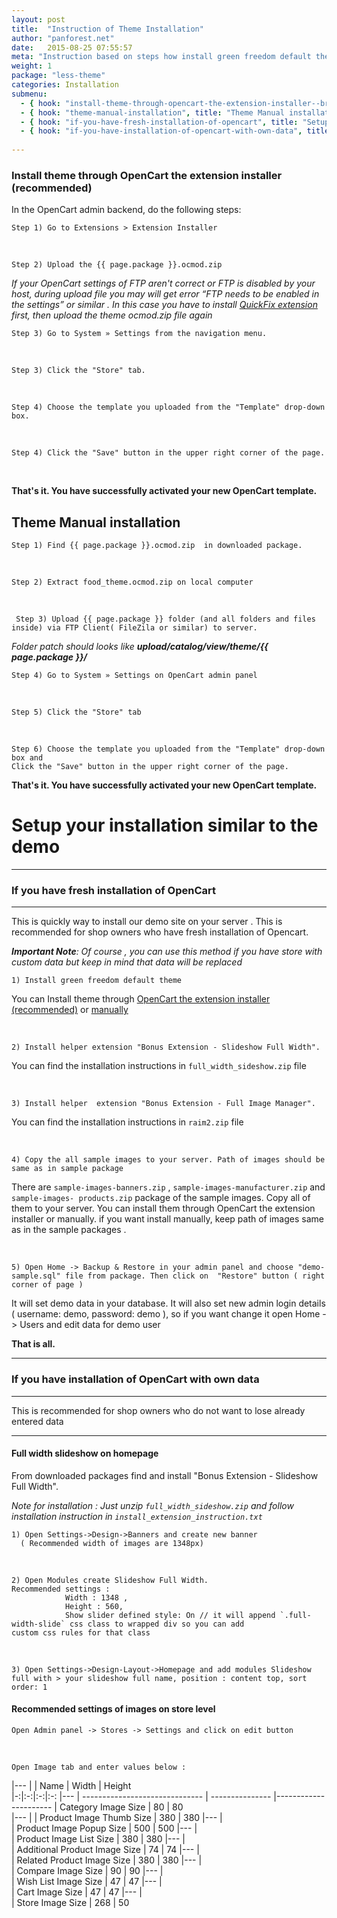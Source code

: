 ```yaml
---
layout: post
title:  "Instruction of Theme Installation"
author: "panforest.net"
date:   2015-08-25 07:55:57
meta: "Instruction based on steps how install green freedom default theme trough OpenCart extensions installer and(or) manual installation"
weight: 1
package: "less-theme"
categories: Installation
submenu:
  - { hook: "install-theme-through-opencart-the-extension-installer--brrecommended",       title: "Install theme through OpenCart the extension installer  " }
  - { hook: "theme-manual-installation", title: "Theme Manual installation" }
  - { hook: "if-you-have-fresh-installation-of-opencart", title: "Setup your installation similar to the demo (For fresh installation of OpenCart)" }
  - { hook: "if-you-have-installation-of-opencart-with-own-data", title: "Setup your installation similar to the demo (For installation of OpenCart with custom data)" }
  
---
```


### Install theme through OpenCart the extension installer  <br>(recommended)


In the OpenCart admin backend, do the following steps:

    Step 1) Go to Extensions > Extension Installer
   
<br>

    Step 2) Upload the {{ page.package }}.ocmod.zip

*If your OpenCart settings of FTP aren't correct or FTP is disabled by your host, during upload file you may will get error “FTP needs to be enabled in the settings” or similar
. In this case you have to install
[QuickFix extension ](http://www.opencart.com/index.php?route=extension/extension/info&extension_id=18892)
 first, then upload the theme ocmod.zip file again*  

    Step 3) Go to System » Settings from the navigation menu.
    
<br>
    
    Step 3) Click the "Store" tab.
    
<br>

    Step 4) Choose the template you uploaded from the "Template" drop-down box.
    
<br>

    Step 4) Click the "Save" button in the upper right corner of the page.

<br>

**That's it. You have successfully activated your new OpenCart template.**


## Theme Manual installation 

    Step 1) Find {{ page.package }}.ocmod.zip  in downloaded package.
      
<br>
    
    Step 2) Extract food_theme.ocmod.zip on local computer
    
<br>
     
     
     Step 3) Upload {{ page.package }} folder (and all folders and files inside) via FTP Client( FileZila or similar) to server. 
     
*Folder patch should looks like **upload/catalog/view/theme/{{ page.package }}/***

    Step 4) Go to System » Settings on OpenCart admin panel 
    
<br>
    
    Step 5) Click the "Store" tab
    
<br>

    Step 6) Choose the template you uploaded from the "Template" drop-down box and 
    Click the "Save" button in the upper right corner of the page.

**That's it. You have successfully activated your new OpenCart template.**

# Setup your installation similar to the demo

--------------------------------------


### If you have fresh installation of OpenCart

----------------------------------

This is quickly way to install our demo site on your server . 
This is recommended for shop owners who have fresh installation of Opencart. 

___Important Note__: Of course , you can use this method if you have store with custom data but keep in mind that data will be replaced_
 
    1) Install green freedom default theme
    
You can  Install theme through [OpenCart the extension installer (recommended)](#install-theme-through-opencart-the-extension-installer--brrecommended) or [manually](#theme-manual-installation)   


<br>

    2) Install helper extension "Bonus Extension - Slideshow Full Width". 

You can find the installation instructions in `full_width_sideshow.zip` file      

<br>
 
    3) Install helper  extension "Bonus Extension - Full Image Manager". 

You can find the installation instructions in `raim2.zip` file

<br>

    4) Copy the all sample images to your server. Path of images should be same as in sample package
     
There are `sample-images-banners.zip` , `sample-images-manufacturer.zip` and `sample-images- products.zip` package of the sample images. Copy all of them to your server.
You can install them  through OpenCart the extension installer or manually. if you want install manually, keep path of images same as in the sample packages .

<br>

    5) Open Home -> Backup & Restore in your admin panel and choose "demo-sample.sql" file from package. Then click on  "Restore" button ( right corner of page )
    
It will set  demo data in your database. It will also set new admin login details ( username: demo, password: demo ), so if you want change it open Home -> Users and edit data for demo user    
 
__That is all.__ 


--------------------------------
 
 
### If you have installation of OpenCart with own data 

----------------------------------

This is recommended for shop owners who do not want to lose already entered data

---------------------------------


#### Full width slideshow on homepage

From downloaded packages find and install "Bonus Extension - Slideshow Full Width". 

_Note for installation : Just unzip `full_width_sideshow.zip` and follow installation instruction in `install_extension_instruction.txt`_

    1) Open Settings->Design->Banners and create new banner 
      ( Recommended width of images are 1348px)
      
<br>
 
    2) Open Modules create Slideshow Full Width.
    Recommended settings : 
                Width : 1348 , 
                Height : 560, 
                Show slider defined style: On // it will append `.full-width-slide` css class to wrapped div so you can add 
    custom css rules for that class
    
<br>

    3) Open Settings->Design-Layout->Homepage and add modules Slideshow full with > your slideshow full name, position : content top, sort order: 1
    


#### Recommended settings of images on store level

    Open Admin panel -> Stores -> Settings and click on edit button 

<br>
    
    Open Image tab and enter values below : 



|--- 
|
| Name  | Width | Height  
|-:|:-:|:-:|:-:
|--- 
|  ------------------------------ | --------------- |----------------------
| Category Image Size | 80 | 80  
|--- 
| 
| Product Image Thumb Size | 380 | 380
|--- 
|   
| Product Image Popup Size | 500 | 500
|--- 
|   
| Product Image List Size | 380 | 380
|--- 
|   
| Additional Product Image Size | 74 | 74 
|--- 
|   
| Related Product Image Size | 380 | 380 
|--- 
|   
| Compare Image Size | 90 | 90 
|--- 
|   
| Wish List Image Size | 47 | 47 
|--- 
|   
| Cart Image Size | 47 | 47
|--- 
|   
| Store Image Size | 268 | 50 
